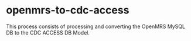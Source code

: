 # openmrs-to-cdc-access
This process consists of processing and converting the OpenMRS MySQL DB to the CDC ACCESS DB Model.
